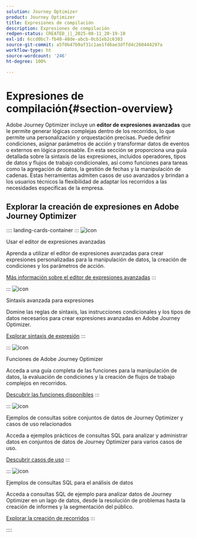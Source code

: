 ```yaml
---
solution: Journey Optimizer
product: Journey Optimizer
title: Expresiones de compilación
description: Expresiones de compilación
redpen-status: CREATED_||_2025-08-11_20-19-10
exl-id: 6ccd0bc7-fb40-48de-abcb-0cb1eb2c6303
source-git-commit: a5f0b47b9af31c1ae1fd6ae3dffd4c260444297a
workflow-type: ht
source-wordcount: '246'
ht-degree: 100%

---
```


# Expresiones de compilación{#section-overview}

Adobe Journey Optimizer incluye un **editor de expresiones avanzadas** que le permite generar lógicas complejas dentro de los recorridos, lo que permite una personalización y orquestación precisas. Puede definir condiciones, asignar parámetros de acción y transformar datos de eventos o externos en lógica procesable. En esta sección se proporciona una guía detallada sobre la sintaxis de las expresiones, incluidos operadores, tipos de datos y flujos de trabajo condicionales, así como funciones para tareas como la agregación de datos, la gestión de fechas y la manipulación de cadenas. Estas herramientas admiten casos de uso avanzados y brindan a los usuarios técnicos la flexibilidad de adaptar los recorridos a las necesidades específicas de la empresa.

## Explorar la creación de expresiones en Adobe Journey Optimizer

:::: landing-cards-container
:::
![icon](https://cdn.experienceleague.adobe.com/icons/screwdriver-wrench.svg)

Usar el editor de expresiones avanzadas

Aprenda a utilizar el editor de expresiones avanzadas para crear expresiones personalizadas para la manipulación de datos, la creación de condiciones y los parámetros de acción.

[Más información sobre el editor de expresiones avanzadas](../using/building-journeys/expression/expressionadvanced.md)
:::

:::
![icon](https://cdn.experienceleague.adobe.com/icons/code-branch.svg)

Sintaxis avanzada para expresiones

Domine las reglas de sintaxis, las instrucciones condicionales y los tipos de datos necesarios para crear expresiones avanzadas en Adobe Journey Optimizer.

[Explorar sintaxis de expresión](syntax-landing-page.md)
:::

:::
![icon](https://cdn.experienceleague.adobe.com/icons/puzzle-piece.svg)

Funciones de Adobe Journey Optimizer

Acceda a una guía completa de las funciones para la manipulación de datos, la evaluación de condiciones y la creación de flujos de trabajo complejos en recorridos.

[Descubrir las funciones disponibles](main-functions-journey-landing-page.md)
:::


:::
![icon](https://cdn.experienceleague.adobe.com/icons/bullseye.svg)

Ejemplos de consultas sobre conjuntos de datos de Journey Optimizer y casos de uso relacionados

Acceda a ejemplos prácticos de consultas SQL para analizar y administrar datos en conjuntos de datos de Journey Optimizer para varios casos de uso.

[Descubrir casos de uso](../using/data/datasets-query-examples.md)
:::

:::
![icon](https://cdn.experienceleague.adobe.com/icons/list-check.svg)

Ejemplos de consultas SQL para el análisis de datos

Acceda a consultas SQL de ejemplo para analizar datos de Journey Optimizer en un lago de datos, desde la resolución de problemas hasta la creación de informes y la segmentación del público.

[Explorar la creación de recorridos](../using/reports/query-examples.md)
:::


::::
